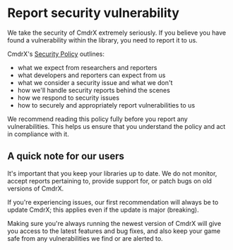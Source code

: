 # Report security vulnerability

We take the security of CmdrX extremely seriously. If you believe you have found a vulnerability within the library, you need to report it to us.

CmdrX's [Security Policy](https://github.com/BiraruX/CmdrX/blob/main/SECURITY.md) outlines:

- what we expect from researchers and reporters
- what developers and reporters can expect from us
- what we consider a security issue and what we don't
- how we'll handle security reports behind the scenes
- how we respond to security issues
- how to securely and appropriately report vulnerabilities to us

We recommend reading this policy fully before you report any vulnerabilities. This helps us ensure that you understand the policy and act in compliance with it.

## A quick note for our users

It's important that you keep your libraries up to date. We do not monitor, accept reports pertaining to, provide support for, or patch bugs on old versions of CmdrX.

If you're experiencing issues, our first recommendation will always be to update CmdrX; this applies even if the update is major (breaking).

Making sure you're always running the newest version of CmdrX will give you access to the latest features and bug fixes, and also keep your game safe from any vulnerabilities we find or are alerted to.
